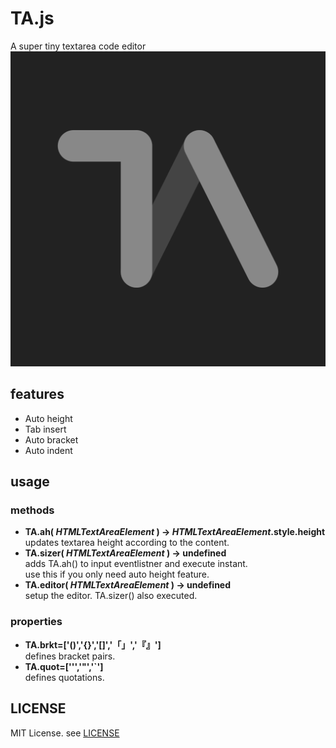 # TA.js
A super tiny textarea code editor  
![](img/icon.svg)
## features
- Auto height
- Tab insert
- Auto bracket
- Auto indent
## usage
### methods
- **TA.ah( *HTMLTextAreaElement* ) -> *HTMLTextAreaElement*.style.height**  
	updates textarea height according to the content.
- **TA.sizer( *HTMLTextAreaElement* ) -> undefined**  
	adds TA.ah() to input eventlistner and execute instant.  
	use this if you only need auto height feature. 
- **TA.editor( *HTMLTextAreaElement* ) -> undefined**  
	setup the editor. TA.sizer() also executed.
### properties
- **TA.brkt=['()','{}','[]','「」','『』']**  
	defines bracket pairs.
- **TA.quot=['\'','"','`']**  
	defines quotations.
## LICENSE
MIT License. see [LICENSE](LICENSE)  
